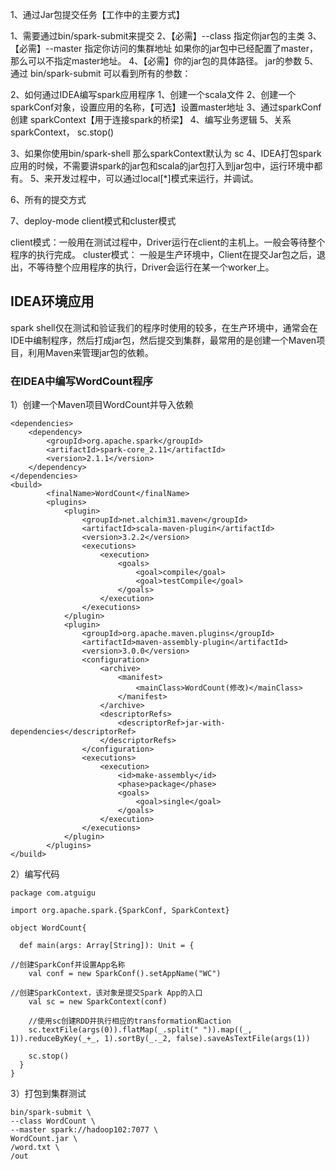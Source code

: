 1、通过Jar包提交任务【工作中的主要方式】

1、需要通过bin/spark-submit来提交
2、【必需】--class 指定你jar包的主类
3、【必需】--master 指定你访问的集群地址  如果你的jar包中已经配置了master，那么可以不指定master地址。
4、【必需】你的jar包的具体路径。 jar的参数
5、通过  bin/spark-submit 可以看到所有的参数：


2、如何通过IDEA编写spark应用程序
    1、创建一个scala文件
    2、创建一个 sparkConf对象，设置应用的名称，【可选】设置master地址
    3、通过sparkConf创建 sparkContext【用于连接spark的桥梁】
    4、编写业务逻辑
    5、关系sparkContext， sc.stop()

3、如果你使用bin/spark-shell 那么sparkContext默认为 sc
4、IDEA打包spark应用的时候，不需要讲spark的jar包和scala的jar包打入到jar包中，运行环境中都有。
5、来开发过程中，可以通过local[*]模式来运行，并调试。

6、所有的提交方式



7、deploy-mode  client模式和cluster模式

client模式：一般用在测试过程中，Driver运行在client的主机上。一般会等待整个程序的执行完成。
cluster模式： 一般是生产环境中，Client在提交Jar包之后，退出，不等待整个应用程序的执行，Driver会运行在某一个worker上。


## IDEA环境应用
spark shell仅在测试和验证我们的程序时使用的较多，在生产环境中，通常会在IDE中编制程序，然后打成jar包，然后提交到集群，最常用的是创建一个Maven项目，利用Maven来管理jar包的依赖。
### 在IDEA中编写WordCount程序
1）创建一个Maven项目WordCount并导入依赖
```
<dependencies>
    <dependency>
        <groupId>org.apache.spark</groupId>
        <artifactId>spark-core_2.11</artifactId>
        <version>2.1.1</version>
    </dependency>
</dependencies>
<build>
        <finalName>WordCount</finalName>
        <plugins>
            <plugin>
                <groupId>net.alchim31.maven</groupId>
                <artifactId>scala-maven-plugin</artifactId>
                <version>3.2.2</version>
                <executions>
                    <execution>
                        <goals>
                            <goal>compile</goal>
                            <goal>testCompile</goal>
                        </goals>
                    </execution>
                </executions>
            </plugin>
            <plugin>
                <groupId>org.apache.maven.plugins</groupId>
                <artifactId>maven-assembly-plugin</artifactId>
                <version>3.0.0</version>
                <configuration>
                    <archive>
                        <manifest>
                            <mainClass>WordCount(修改)</mainClass>
                        </manifest>
                    </archive>
                    <descriptorRefs>
                        <descriptorRef>jar-with-dependencies</descriptorRef>
                    </descriptorRefs>
                </configuration>
                <executions>
                    <execution>
                        <id>make-assembly</id>
                        <phase>package</phase>
                        <goals>
                            <goal>single</goal>
                        </goals>
                    </execution>
                </executions>
            </plugin>
        </plugins>
</build>
```
2）编写代码
```
package com.atguigu

import org.apache.spark.{SparkConf, SparkContext}

object WordCount{

  def main(args: Array[String]): Unit = {

//创建SparkConf并设置App名称
    val conf = new SparkConf().setAppName("WC")

//创建SparkContext，该对象是提交Spark App的入口
    val sc = new SparkContext(conf)

    //使用sc创建RDD并执行相应的transformation和action
    sc.textFile(args(0)).flatMap(_.split(" ")).map((_, 1)).reduceByKey(_+_, 1).sortBy(_._2, false).saveAsTextFile(args(1))

    sc.stop()
  }
}
```
3）打包到集群测试
```
bin/spark-submit \
--class WordCount \
--master spark://hadoop102:7077 \
WordCount.jar \
/word.txt \
/out
```


